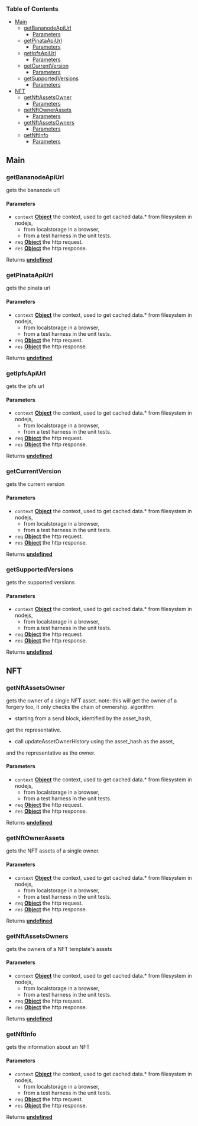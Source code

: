 <!-- Generated by documentation.js. Update this documentation by updating the source code. -->

### Table of Contents

*   [Main][1]
    *   [getBananodeApiUrl][2]
        *   [Parameters][3]
    *   [getPinataApiUrl][4]
        *   [Parameters][5]
    *   [getIpfsApiUrl][6]
        *   [Parameters][7]
    *   [getCurrentVersion][8]
        *   [Parameters][9]
    *   [getSupportedVersions][10]
        *   [Parameters][11]
*   [NFT][12]
    *   [getNftAssetsOwner][13]
        *   [Parameters][14]
    *   [getNftOwnerAssets][15]
        *   [Parameters][16]
    *   [getNftAssetsOwners][17]
        *   [Parameters][18]
    *   [getNftInfo][19]
        *   [Parameters][20]

## Main

### getBananodeApiUrl

gets the bananode url

#### Parameters

*   `context` **[Object][21]** the context, used to get cached data.*   from filesystem in nodejs,
    *   from localstorage in a browser,
    *   from a test harness in the unit tests.
*   `req` **[Object][21]** the http request.
*   `res` **[Object][21]** the http response.

Returns **[undefined][22]** 

### getPinataApiUrl

gets the pinata url

#### Parameters

*   `context` **[Object][21]** the context, used to get cached data.*   from filesystem in nodejs,
    *   from localstorage in a browser,
    *   from a test harness in the unit tests.
*   `req` **[Object][21]** the http request.
*   `res` **[Object][21]** the http response.

Returns **[undefined][22]** 

### getIpfsApiUrl

gets the ipfs url

#### Parameters

*   `context` **[Object][21]** the context, used to get cached data.*   from filesystem in nodejs,
    *   from localstorage in a browser,
    *   from a test harness in the unit tests.
*   `req` **[Object][21]** the http request.
*   `res` **[Object][21]** the http response.

Returns **[undefined][22]** 

### getCurrentVersion

gets the current version

#### Parameters

*   `context` **[Object][21]** the context, used to get cached data.*   from filesystem in nodejs,
    *   from localstorage in a browser,
    *   from a test harness in the unit tests.
*   `req` **[Object][21]** the http request.
*   `res` **[Object][21]** the http response.

Returns **[undefined][22]** 

### getSupportedVersions

gets the supported versions

#### Parameters

*   `context` **[Object][21]** the context, used to get cached data.*   from filesystem in nodejs,
    *   from localstorage in a browser,
    *   from a test harness in the unit tests.
*   `req` **[Object][21]** the http request.
*   `res` **[Object][21]** the http response.

Returns **[undefined][22]** 

## NFT

### getNftAssetsOwner

gets the owner of a single NFT asset.
note: this will get the owner of a forgery too, it only checks the chain of ownership.
algorithm:

*   starting from a send block, identified by the asset_hash,

get the representative.

*   call updateAssetOwnerHistory using the asset_hash as the asset,

and the representative as the owner.

#### Parameters

*   `context` **[Object][21]** the context, used to get cached data.*   from filesystem in nodejs,
    *   from localstorage in a browser,
    *   from a test harness in the unit tests.
*   `req` **[Object][21]** the http request.
*   `res` **[Object][21]** the http response.

Returns **[undefined][22]** 

### getNftOwnerAssets

gets the NFT assets of a single owner.

#### Parameters

*   `context` **[Object][21]** the context, used to get cached data.*   from filesystem in nodejs,
    *   from localstorage in a browser,
    *   from a test harness in the unit tests.
*   `req` **[Object][21]** the http request.
*   `res` **[Object][21]** the http response.

Returns **[undefined][22]** 

### getNftAssetsOwners

gets the owners of a NFT template's assets

#### Parameters

*   `context` **[Object][21]** the context, used to get cached data.*   from filesystem in nodejs,
    *   from localstorage in a browser,
    *   from a test harness in the unit tests.
*   `req` **[Object][21]** the http request.
*   `res` **[Object][21]** the http response.

Returns **[undefined][22]** 

### getNftInfo

gets the information about an NFT

#### Parameters

*   `context` **[Object][21]** the context, used to get cached data.*   from filesystem in nodejs,
    *   from localstorage in a browser,
    *   from a test harness in the unit tests.
*   `req` **[Object][21]** the http request.
*   `res` **[Object][21]** the http response.

Returns **[undefined][22]** 

[1]: #main

[2]: #getbananodeapiurl

[3]: #parameters

[4]: #getpinataapiurl

[5]: #parameters-1

[6]: #getipfsapiurl

[7]: #parameters-2

[8]: #getcurrentversion

[9]: #parameters-3

[10]: #getsupportedversions

[11]: #parameters-4

[12]: #nft

[13]: #getnftassetsowner

[14]: #parameters-5

[15]: #getnftownerassets

[16]: #parameters-6

[17]: #getnftassetsowners

[18]: #parameters-7

[19]: #getnftinfo

[20]: #parameters-8

[21]: https://developer.mozilla.org/docs/Web/JavaScript/Reference/Global_Objects/Object

[22]: https://developer.mozilla.org/docs/Web/JavaScript/Reference/Global_Objects/undefined
